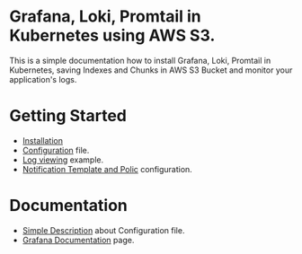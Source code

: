 # Grafana, Loki, Promtail in Kubernetes using AWS S3.

This is a simple documentation how to install Grafana, Loki, Promtail in Kubernetes, saving Indexes and Chunks in AWS S3 Bucket and monitor your application's logs.


# Getting Started

* [Installation](./Installation/)
* [Configuration](./ConfigFiles/)  file.
* [Log viewing](./LogsView/) example.
* [Notification Template and Polic](./NotificationPolicy/) configuration.


# Documentation 

* [Simple Description](./Documents/) about Configuration file.
* [Grafana Documentation](https://) page.